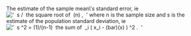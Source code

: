 The estimate of the sample mean\\'s standard error, ie
!['  s /  the square root of  (n) ,  '](../dictionary/equation_images/2531.1..png)
where n is the sample size and s is the estimate of the population
standard deviation, ie
!['  s \^2 = (1)/(n-1)  the sum of  \_i ( x\_i - (bar)(x) ) \^2 .  '](../dictionary/equation_images/2531.2..png)
